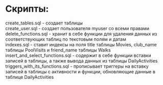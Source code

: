 # Скрипты:
create_tables.sql - создает таблицы  
create_user.sql - создает пользователя myuser со всеми правами  
delete_functions.sql - хранит в себе функции для удаления данных из соответствующих таблиц по текстовым полям и датам  
indexes.sql - ставит индексы на поля title таблицы Movies, club_name таблицы PoolVisits и friend_name таблицы Walks  
insert_and_select_functions.sql - содержит в себе функции вставки записей в таблицы, а также вывода данных из таблицы DailyActivities  
triggers_with_its_functions.sql - прописывает триггеры на вставку записей в таблицы с активности и функции, обновляющие данные в таблице DailyActivities